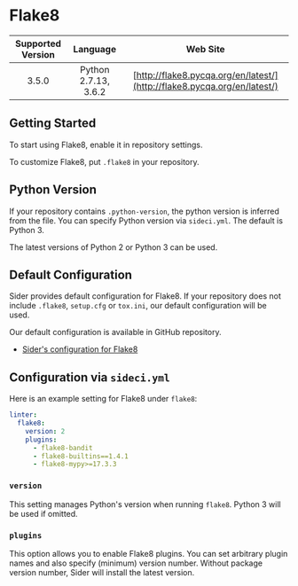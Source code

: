 # Flake8

| Supported Version | Language | Web Site |
|:--:|:--:|:--:|
| 3.5.0 | Python 2.7.13, 3.6.2 | [http://flake8.pycqa.org/en/latest/](http://flake8.pycqa.org/en/latest/) |

## Getting Started

To start using Flake8, enable it in repository settings.

To customize Flake8, put `.flake8` in your repository.

## Python Version

If your repository contains `.python-version`, the python version is inferred from the file. You can specify Python version via `sideci.yml`. The default is Python 3.

The latest versions of Python 2 or Python 3 can be used.

## Default Configuration

Sider provides default configuration for Flake8. If your repository does not include `.flake8`, `setup.cfg` or `tox.ini`, our default configuration will be used.

Our default configuration is available in GitHub repository.

* [Sider's configuration for Flake8](https://github.com/actcat/sideci_config/blob/master/python/flake8/sideci_config.ini)

## Configuration via `sideci.yml`

Here is an example setting for Flake8 under `flake8`:

```yaml:sideci.yml
linter:
  flake8:
    version: 2
    plugins:
      - flake8-bandit
      - flake8-builtins==1.4.1
      - flake8-mypy>=17.3.3
```

### `version`

This setting manages Python's version when running `flake8`. Python 3 will be used if omitted.

### `plugins`

This option allows you to enable Flake8 plugins. You can set arbitrary plugin names and also specify \(minimum\) version number. Without package version number, Sider will install the latest version.

